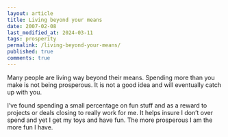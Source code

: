 ```yaml
---
layout: article
title: Living beyond your means
date: 2007-02-08
last_modified_at: 2024-03-11
tags: prosperity
permalink: /living-beyond-your-means/
published: true
comments: true
---
```

Many people are living way beyond their means.  Spending more than you make is not being prosperous.  It is not a good idea and will eventually catch up with you.
<!--more-->
I’ve found spending a small percentage on fun stuff and as a reward to projects or deals closing to really work for me.  It helps insure I don’t over spend and yet I get my toys and have fun.  The more prosperous I am the more fun I have.